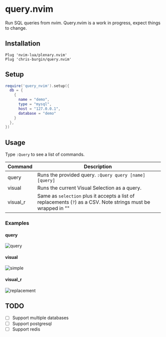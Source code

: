# query.nvim

Run SQL queries from nvim. Query.nvim is a work in progress, expect things to change.

## Installation

```viml
Plug 'nvim-lua/plenary.nvim'
Plug 'chris-burgin/query.nvim'

```

## Setup

```lua
require('query_nvim').setup({
  db = {
    {
      name = "demo",
      type = "mysql",
      host = "127.0.0.1",
      database = "demo"
    }
  },
})
```

## Usage

Type `:Query` to see a list of commands.

| Command  | Description                                                                                                   |
| -------- | ------------------------------------------------------------------------------------------------------------- |
| query    | Runs the provided query. `:Query query [name] [query]`                                                        |
| visual   | Runs the current Visual Selection as a query.                                                                 |
| visual_r | Same as `selection` plus it accepts a list of replacements (`?`) as a CSV. Note strings must be wrapped in "" |

### Examples

#### query

![query](https://user-images.githubusercontent.com/1278846/109590272-b0584980-7ad9-11eb-8a57-06d1be54f560.gif)

#### visual

![simple](https://user-images.githubusercontent.com/1278846/109590287-b77f5780-7ad9-11eb-840b-ee2a86e198e5.gif)

#### visual_r

![replacement](https://user-images.githubusercontent.com/1278846/109590293-b9491b00-7ad9-11eb-8f1e-2aea4c9c9437.gif)

## TODO

- [ ] Support multiple databases
- [ ] Support postgresql
- [ ] Support redis
